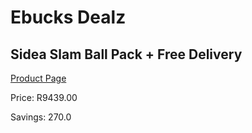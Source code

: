 
# Ebucks Dealz
## Sidea Slam Ball Pack + Free Delivery
[Product Page](https://www.ebucks.com/web/shop/productSelected.do?prodId=1157647278&catId=1173528667)

Price: R9439.00

Savings: 270.0


	